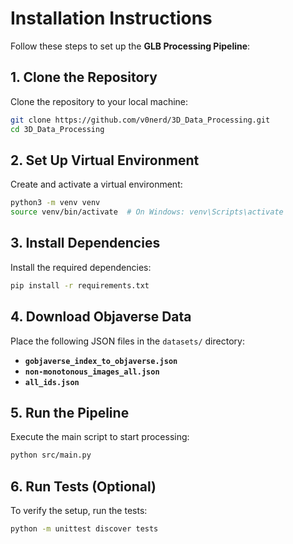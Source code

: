 # Installation Instructions

Follow these steps to set up the **GLB Processing Pipeline**:

## **1. Clone the Repository**

Clone the repository to your local machine:

```bash
git clone https://github.com/v0nerd/3D_Data_Processing.git
cd 3D_Data_Processing
```

## **2. Set Up Virtual Environment**

Create and activate a virtual environment:

```bash
python3 -m venv venv
source venv/bin/activate  # On Windows: venv\Scripts\activate
```

## **3. Install Dependencies**

Install the required dependencies:

```bash
pip install -r requirements.txt
```

## **4. Download Objaverse Data**

Place the following JSON files in the `datasets/` directory:

- **`gobjaverse_index_to_objaverse.json`**
- **`non-monotonous_images_all.json`**
- **`all_ids.json`**

## **5. Run the Pipeline**

Execute the main script to start processing:

```bash
python src/main.py
```

## **6. Run Tests (Optional)**

To verify the setup, run the tests:

```bash
python -m unittest discover tests
```
